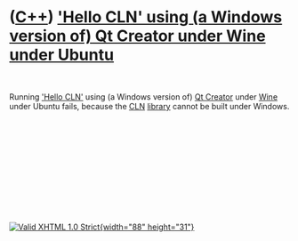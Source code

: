 



 

 

 

 

 

([C++](Cpp.htm)) ['Hello CLN' using (a Windows version of) Qt Creator under Wine under Ubuntu](CppHelloClnQtCreatorWineUbuntu.htm)
==================================================================================================================================

 

Running ['Hello CLN'](CppHelloCln.htm) using (a Windows version of) [Qt
Creator](CppQtCreator.htm) under [Wine](CppWine.htm) under Ubuntu fails,
because the [CLN](CppCln.htm) [library](CppLibrary.htm) cannot be built
under Windows.

 

 

 

 

 





 

[![Valid XHTML 1.0 Strict](valid-xhtml10.png){width="88"
height="31"}](http://validator.w3.org/check?uri=referer)
